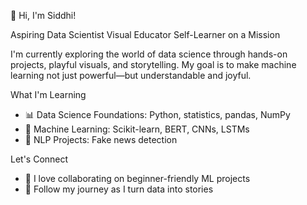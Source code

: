 👋 Hi, I'm Siddhi!

Aspiring Data Scientist  Visual Educator  Self-Learner on a Mission

I'm currently exploring the world of data science through hands-on projects, playful visuals, and storytelling. My goal is to make machine learning not just powerful—but understandable and joyful.

 What I'm Learning
- 📊 Data Science Foundations: Python, statistics, pandas, NumPy
- 🤖 Machine Learning: Scikit-learn, BERT, CNNs, LSTMs
- 🧠 NLP Projects: Fake news detection
  
 Let's Connect
- 💬 I love collaborating on beginner-friendly ML projects
- 🧵 Follow my journey as I turn data into stories


<!--
**Siddhi-Kat/Siddhi-Kat** is a ✨ _special_ ✨ repository because its `README.md` (this file) appears on your GitHub profile.

Here are some ideas to get you started:

- 🔭 I’m currently working on ...
- 🌱 I’m currently learning ...
- 👯 I’m looking to collaborate on ...
- 🤔 I’m looking for help with ...
- 💬 Ask me about ...
- 📫 How to reach me: ...
- 😄 Pronouns: ...
- ⚡ Fun fact: ...
-->
